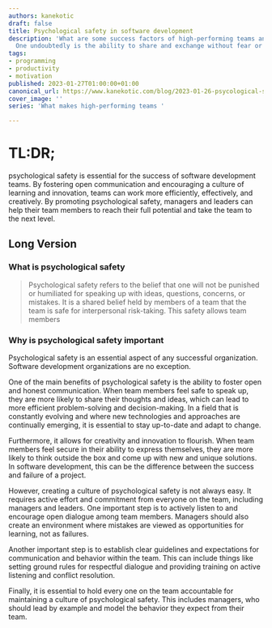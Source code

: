 ```yaml
---
authors: kanekotic
draft: false
title: Psychological safety in software development
description: 'What are some success factors of high-performing teams and organizations?
  One undoubtedly is the ability to share and exchange without fear or shame '
tags:
- programming
- productivity
- motivation
published: 2023-01-27T01:00:00+01:00
canonical_url: https://www.kanekotic.com/blog/2023-01-26-psycological-safety-in-software-developmente
cover_image: ''
series: 'What makes high-performing teams '

---
```

# TL:DR;

psychological safety is essential for the success of software development teams. By fostering open communication and encouraging a culture of learning and innovation, teams can work more efficiently, effectively, and creatively. By promoting psychological safety, managers and leaders can help their team members to reach their full potential and take the team to the next level.

## Long Version

### What is psychological safety

> Psychological safety refers to the belief that one will not be punished or humiliated for speaking up with ideas, questions, concerns, or mistakes. It is a shared belief held by members of a team that the team is safe for interpersonal risk-taking. This safety allows team members

### Why is psychological safety important

Psychological safety is an essential aspect of any successful organization. Software development organizations are no exception.

One of the main benefits of psychological safety is the ability to foster open and honest communication. When team members feel safe to speak up, they are more likely to share their thoughts and ideas, which can lead to more efficient problem-solving and decision-making. In a field that is constantly evolving and where new technologies and approaches are continually emerging, it is essential to stay up-to-date and adapt to change.

Furthermore, it allows for creativity and innovation to flourish. When team members feel secure in their ability to express themselves, they are more likely to think outside the box and come up with new and unique solutions. In software development, this can be the difference between the success and failure of a project.

However, creating a culture of psychological safety is not always easy. It requires active effort and commitment from everyone on the team, including managers and leaders. One important step is to actively listen to and encourage open dialogue among team members. Managers should also create an environment where mistakes are viewed as opportunities for learning, not as failures.

Another important step is to establish clear guidelines and expectations for communication and behavior within the team. This can include things like setting ground rules for respectful dialogue and providing training on active listening and conflict resolution.

Finally, it is essential to hold every one on the team accountable for maintaining a culture of psychological safety. This includes managers, who should lead by example and model the behavior they expect from their team.